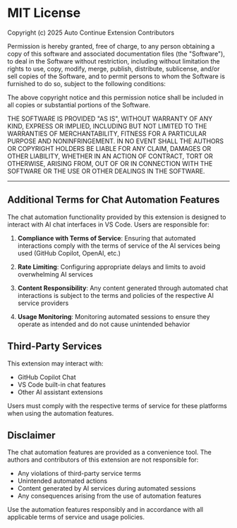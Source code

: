 # MIT License

Copyright (c) 2025 Auto Continue Extension Contributors

Permission is hereby granted, free of charge, to any person obtaining a copy
of this software and associated documentation files (the "Software"), to deal
in the Software without restriction, including without limitation the rights
to use, copy, modify, merge, publish, distribute, sublicense, and/or sell
copies of the Software, and to permit persons to whom the Software is
furnished to do so, subject to the following conditions:

The above copyright notice and this permission notice shall be included in all
copies or substantial portions of the Software.

THE SOFTWARE IS PROVIDED "AS IS", WITHOUT WARRANTY OF ANY KIND, EXPRESS OR
IMPLIED, INCLUDING BUT NOT LIMITED TO THE WARRANTIES OF MERCHANTABILITY,
FITNESS FOR A PARTICULAR PURPOSE AND NONINFRINGEMENT. IN NO EVENT SHALL THE
AUTHORS OR COPYRIGHT HOLDERS BE LIABLE FOR ANY CLAIM, DAMAGES OR OTHER
LIABILITY, WHETHER IN AN ACTION OF CONTRACT, TORT OR OTHERWISE, ARISING FROM,
OUT OF OR IN CONNECTION WITH THE SOFTWARE OR THE USE OR OTHER DEALINGS IN THE
SOFTWARE.

---

## Additional Terms for Chat Automation Features

The chat automation functionality provided by this extension is designed to interact with AI chat interfaces in VS Code. Users are responsible for:

1. **Compliance with Terms of Service**: Ensuring that automated interactions comply with the terms of service of the AI services being used (GitHub Copilot, OpenAI, etc.)

2. **Rate Limiting**: Configuring appropriate delays and limits to avoid overwhelming AI services

3. **Content Responsibility**: Any content generated through automated chat interactions is subject to the terms and policies of the respective AI service providers

4. **Usage Monitoring**: Monitoring automated sessions to ensure they operate as intended and do not cause unintended behavior

## Third-Party Services

This extension may interact with:
- GitHub Copilot Chat
- VS Code built-in chat features
- Other AI assistant extensions

Users must comply with the respective terms of service for these platforms when using the automation features.

## Disclaimer

The chat automation features are provided as a convenience tool. The authors and contributors of this extension are not responsible for:
- Any violations of third-party service terms
- Unintended automated actions
- Content generated by AI services during automated sessions
- Any consequences arising from the use of automation features

Use the automation features responsibly and in accordance with all applicable terms of service and usage policies.
